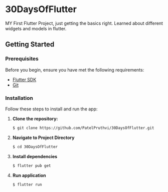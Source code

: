 # 30DaysOfFlutter

MY First Flutter Project, just getting the basics right. Learned about different widgets and models in flutter.

## Getting Started

### Prerequisites

Before you begin, ensure you have met the following requirements:

- [Flutter SDK](https://flutter.dev/docs/get-started/install)
- [Git](https://git-scm.com/downloads)

### Installation

Follow these steps to install and run the app:

1. **Clone the repository:**

   ```bash
   $ git clone https://github.com/PatelPruthvi/30DaysOfFlutter.git

2. **Navigate to Project Directory**
   
   ```bash
   $ cd 30DaysOfFlutter
3. **Install dependencies**
   
   ```bash
   $ flutter pub get
4. **Run application**

   ```bash
   $ flutter run
